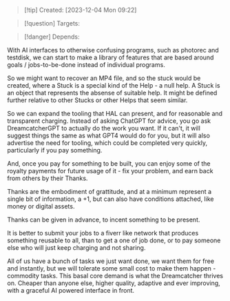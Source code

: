 
>[!tip] Created: [2023-12-04 Mon 09:22]

>[!question] Targets: 

>[!danger] Depends: 

With AI interfaces to otherwise confusing programs, such as photorec and testdisk, we can start to make a library of features that are based around goals / jobs-to-be-done instead of individual programs.

So we might want to recover an MP4 file, and so the stuck would be created, where a Stuck is a special kind of the Help - a null help.  A Stuck is an object that represents the absense of suitable help.  It might be defined further relative to other Stucks or other Helps that seem similar.

So we can expand the tooling that HAL can present, and for reasonable and transparent charging.  Instead of asking ChatGPT for advice, you go ask DreamcatcherGPT to actually do the work you want.  If it can't, it will suggest things the same as what GPT4 would do for you, but it will also advertise the need for tooling, which could be completed very quickly, particularly if you pay something.

And, once you pay for something to be built, you can enjoy some of the royalty payments for future usage of it - fix your problem, and earn back from others by their Thanks.

Thanks are the embodiment of grattitude, and at a minimum represent a single bit of information, a +1, but can also have conditions attached, like money or digital assets.

Thanks can be given in advance, to incent something to be present.

It is better to submit your jobs to a fiverr like network that produces something reusable to all, than to get a one of job done, or to pay someone else who will just keep charging and not sharing.

All of us have a bunch of tasks we just want done, we want them for free and instantly, but we will tolerate some small cost to make them happen - commodity tasks.  This basal core demand is what the Dreamcatcher thrives on.  Cheaper than anyone else, higher quality, adaptive and ever improving, with a graceful AI powered interface in front.